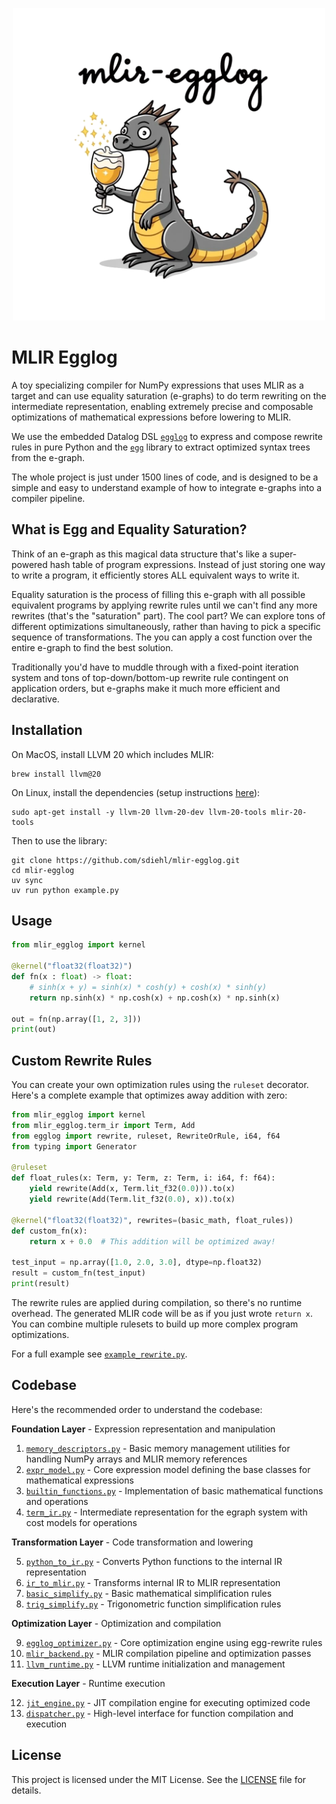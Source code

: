 <p align="center">
    <img src=".github/logo.png" width="500px" alt="mlir-egglog">
</p>

# MLIR Egglog

A toy specializing compiler for NumPy expressions that uses MLIR as a target and can use equality saturation (e-graphs) to do term rewriting on the intermediate representation, enabling extremely precise and composable optimizations of mathematical expressions before lowering to MLIR.

We use the embedded Datalog DSL [`egglog`](https://github.com/egraphs-good/egglog) to express and compose rewrite rules in pure Python and the [`egg`](https://docs.rs/egg/latest/egg/) library to extract optimized syntax trees from the e-graph.

The whole project is just under 1500 lines of code, and is designed to be a simple and easy to understand example of how to integrate e-graphs into a compiler pipeline.

## What is Egg and Equality Saturation?

Think of an e-graph as this magical data structure that's like a super-powered hash table of program expressions. Instead of just storing one way to write a program, it efficiently stores ALL equivalent ways to write it.

Equality saturation is the process of filling this e-graph with all possible equivalent programs by applying rewrite rules until we can't find any more rewrites (that's the "saturation" part). The cool part? We can explore tons of different optimizations simultaneously, rather than having to pick a specific sequence of transformations. The you can apply a cost function over the entire e-graph to find the best solution. 

Traditionally you'd have to muddle through with a fixed-point iteration system and tons of top-down/bottom-up rewrite rule contingent on application orders, but e-graphs make it much more efficient and declarative.

## Installation

On MacOS, install LLVM 20 which includes MLIR:

```shell
brew install llvm@20
```

On Linux, install the dependencies (setup instructions [here](https://apt.llvm.org/)):

```shell
sudo apt-get install -y llvm-20 llvm-20-dev llvm-20-tools mlir-20-tools
```

Then to use the library:

```shell
git clone https://github.com/sdiehl/mlir-egglog.git
cd mlir-egglog
uv sync
uv run python example.py
```

## Usage

```python
from mlir_egglog import kernel

@kernel("float32(float32)")
def fn(x : float) -> float:
    # sinh(x + y) = sinh(x) * cosh(y) + cosh(x) * sinh(y)
    return np.sinh(x) * np.cosh(x) + np.cosh(x) * np.sinh(x)

out = fn(np.array([1, 2, 3]))
print(out)
```

## Custom Rewrite Rules

You can create your own optimization rules using the `ruleset` decorator. Here's a complete example that optimizes away addition with zero:

```python
from mlir_egglog import kernel
from mlir_egglog.term_ir import Term, Add
from egglog import rewrite, ruleset, RewriteOrRule, i64, f64
from typing import Generator

@ruleset
def float_rules(x: Term, y: Term, z: Term, i: i64, f: f64):
    yield rewrite(Add(x, Term.lit_f32(0.0))).to(x)
    yield rewrite(Add(Term.lit_f32(0.0), x)).to(x)

@kernel("float32(float32)", rewrites=(basic_math, float_rules))
def custom_fn(x):
    return x + 0.0  # This addition will be optimized away!

test_input = np.array([1.0, 2.0, 3.0], dtype=np.float32)
result = custom_fn(test_input)
print(result)
```

The rewrite rules are applied during compilation, so there's no runtime overhead. The generated MLIR code will be as if you just wrote `return x`. You can combine multiple rulesets to build up more complex program optimizations.

For a full example see [`example_rewrite.py`](./example_rewrite.py).

## Codebase

Here's the recommended order to understand the codebase:

**Foundation Layer** - Expression representation and manipulation

1. [`memory_descriptors.py`](src/mlir_egglog/memory_descriptors.py) - Basic memory management utilities for handling NumPy arrays and MLIR memory references
2. [`expr_model.py`](src/mlir_egglog/expr_model.py) - Core expression model defining the base classes for mathematical expressions
3. [`builtin_functions.py`](src/mlir_egglog/builtin_functions.py) - Implementation of basic mathematical functions and operations
4. [`term_ir.py`](src/mlir_egglog/term_ir.py) - Intermediate representation for the egraph system with cost models for operations

**Transformation Layer** - Code transformation and lowering

5. [`python_to_ir.py`](src/mlir_egglog/python_to_ir.py) - Converts Python functions to the internal IR representation
6. [`ir_to_mlir.py`](src/mlir_egglog/ir_to_mlir.py) - Transforms internal IR to MLIR representation
7. [`basic_simplify.py`](src/mlir_egglog/basic_simplify.py) - Basic mathematical simplification rules
8. [`trig_simplify.py`](src/mlir_egglog/trig_simplify.py) - Trigonometric function simplification rules

**Optimization Layer** - Optimization and compilation

9. [`egglog_optimizer.py`](src/mlir_egglog/egglog_optimizer.py) - Core optimization engine using egg-rewrite rules
10. [`mlir_backend.py`](src/mlir_egglog/mlir_backend.py) - MLIR compilation pipeline and optimization passes
11. [`llvm_runtime.py`](src/mlir_egglog/llvm_runtime.py) - LLVM runtime initialization and management

**Execution Layer** - Runtime execution

12. [`jit_engine.py`](src/mlir_egglog/jit_engine.py) - JIT compilation engine for executing optimized code
13. [`dispatcher.py`](src/mlir_egglog/dispatcher.py) - High-level interface for function compilation and execution

## License

This project is licensed under the MIT License. See the [LICENSE](LICENSE) file for details.
